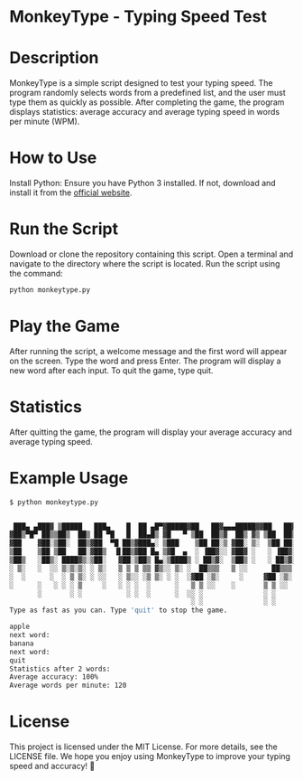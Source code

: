 # MonkeyType - Typing Speed Test

# Description

MonkeyType is a simple script designed to test your typing speed. The program randomly selects words from a predefined list, and the user must type them as quickly as possible. After completing the game, the program displays statistics: average accuracy and average typing speed in words per minute (WPM).
# How to Use

Install Python: Ensure you have Python 3 installed. If not, download and install it from the [official website](https://www.python.org/).

# Run the Script

Download or clone the repository containing this script.
Open a terminal and navigate to the directory where the script is located.
Run the script using the command:
```sh
python monkeytype.py
```

# Play the Game

After running the script, a welcome message and the first word will appear on the screen.
Type the word and press Enter.
The program will display a new word after each input.
To quit the game, type quit.

# Statistics

After quitting the game, the program will display your average accuracy and average typing speed.

# Example Usage

```sh
$ python monkeytype.py


 ███▄ ▄███▓ ▒█████   ███▄    █  ██ ▄█▀▓█████▓██   ██▓▄▄▄█████▓▓██   ██▓ ██▓███  ▓█████
▓██▒▀█▀ ██▒▒██▒  ██▒ ██ ▀█   █  ██▄█▒ ▓█   ▀ ▒██  ██▒▓  ██▒ ▓▒ ▒██  ██▒▓██░  ██▒▓█   ▀
▓██    ▓██░▒██░  ██▒▓██  ▀█ ██▒▓███▄░ ▒███    ▒██ ██░▒ ▓██░ ▒░  ▒██ ██░▓██░ ██▓▒▒███
▒██    ▒██ ▒██   ██░▓██▒  ▐▌██▒▓██ █▄ ▒▓█  ▄  ░ ▐██▓░░ ▓██▓ ░   ░ ▐██▓░▒██▄█▓▒ ▒▒▓█  ▄
▒██▒   ░██▒░ ████▓▒░▒██░   ▓██░▒██▒ █▄░▒████▒ ░ ██▒▓░  ▒██▒ ░   ░ ██▒▓░▒██▒ ░  ░░▒████▒
░ ▒░   ░  ░░ ▒░▒░▒░ ░ ▒░   ▒ ▒ ▒ ▒▒ ▓▒░░ ▒░ ░  ██▒▒▒   ▒ ░░      ██▒▒▒ ▒▓▒░ ░  ░░░ ▒░ ░
░  ░      ░  ░ ▒ ▒░ ░ ░░   ░ ▒░░ ░▒ ▒░ ░ ░  ░▓██ ░▒░     ░     ▓██ ░▒░ ░▒ ░      ░ ░  ░
░      ░   ░ ░ ░ ▒     ░   ░ ░ ░  ░      ░   ▒ ▒ ░░    ░       ▒ ▒ ░░  ░░          ░
       ░       ░ ░           ░ ░  ░      ░  ░░ ░               ░ ░                 ░  ░
                                             ░ ░               ░ ░
Type as fast as you can. Type 'quit' to stop the game.

apple
next word:
banana
next word:
quit
Statistics after 2 words:
Average accuracy: 100%
Average words per minute: 120
```

# License

This project is licensed under the MIT License. For more details, see the LICENSE file. We hope you enjoy using MonkeyType to improve your typing speed and accuracy! 🚀
